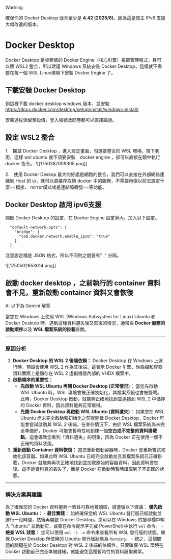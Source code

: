 
> [!warning]
> 確保你的 Docker Desktop 版本至少是 **4.42 (2025/6)**，因為這是原生 IPv6 支援大幅改進的版本。

# Docker Desktop

Docker Desktop 是桌面版的 Docker Engine（核心引擎）視窗管理程式，且可以跟 WSL2 整合，所以建議 Windows 系統安裝 Docker Desktop，這樣就不需要在每一個  WSL Linux環境下安裝 Docker Engine 了。

## 下載安裝 Docker Desktop 

到這裡下載 docker desktop windows 版本，並安裝
https://docs.docker.com/desktop/setup/install/windows-install/

安裝過程保留預設值，登入帳號及問卷都可以直接跳過。

## 設定 WSL2 整合

1.　開啟 Docker Desktop ，進入設定畫面，勾選要整合的 WSL 環境，按下套用，這樣 wsl ubuntu 就不須要安裝　docker engine ，卻可以直接在鏡中執行 docker 指令。
![[1750387009305.png]]

2.　使用 Docker Deskop 最大的好處是網路的整合，我們可以直接在外部網路連線到 Host 的 ip，就可以直接存取到 docker 中的服務，不需要再像以前去設定什麼==橋接、 mirror模式或是連結埠轉發==等功能。

## Docker Desktop 啟用 ipv6支援

開啟 Docker Desktop 的設定，在 Docker Engine 設定黨內，加入以下設定。
```
  "default-network-opts": {
    "bridge": {
      "com.docker.network.enable_ipv6": "true"
    }
  }
```

注意設定檔是 JSON 格式，所以不同列之間要有" ," 分隔。

![[1750502653014.png]]

## 啟動 docker desktop ，之前執行的 container 資料會不見，重新啟動 container 資料又會恢復

A: 以下為 Gemini 解答

當您在 Windows 上使用 WSL (Windows Subsystem for Linux) Ubuntu 和 Docker Desktop 時，遇到這種資料遺失後又恢復的情況，通常與 **Docker 服務的啟動順序**以及 **WSL 檔案系統的掛載**有關。

---

### 原因分析

1. **Docker Desktop 的 WSL 2 後端依賴：** Docker Desktop 在 Windows 上運行時，預設會使用 WSL 2 作為其後端。這表示 Docker 引擎、映像檔和容器資料實際上是儲存在 WSL 2 虛擬機器內部的 VHDX 檔案中。
2. **啟動順序的重要性：**
    - **先啟動 WSL Ubuntu 再開 Docker Desktop (正常情況)：** 當您先啟動 WSL Ubuntu 時，WSL 環境會被正確初始化，其檔案系統也會被掛載。此時，Docker Desktop 啟動，就能夠正確地找到並連接到 WSL 2 中儲存的 Docker 資料，因此資料能夠正常取得。
    - **先開 Docker Desktop 再啟動 WSL Ubuntu (資料遺失)：** 如果您在 WSL Ubuntu 尚未完全啟動和初始化之前就開啟 Docker Desktop，Docker 可能會嘗試啟動其 WSL 2 後端。在某些情況下，由於 WSL 檔案系統尚未完全準備好，Docker 可能會暫時性地創建一個**空白或不完整的資料掛載點**。這會導致您看到「資料遺失」的現象，因為 Docker 正在使用一個不正確的資料狀態。
3. **重新啟動 Container 資料恢復：** 當您重新啟動容器時，Docker 會重新嘗試初始化該容器。如果此時 WSL Ubuntu 已經完全啟動並且其檔案系統已正確掛載，Docker 就能夠再次正確地找到並加載原始的容器資料，因此資料會恢復。這不是資料真的丟失了，而是 Docker 在啟動時暫時讀取到了不正確的狀態。

---

### 解決方案與建議

為了確保您的 Docker 資料能夠一致且可靠地被讀取，請遵循以下建議：
**優先啟動 WSL Ubuntu：**
    - **最佳實踐：** 始終確保您的 WSL Ubuntu 發行版已經啟動並運行一段時間，然後再開啟 Docker Desktop。您可以在 Windows 的搜尋欄中輸入 "ubuntu" 並啟動它，或者在命令提示字元或 PowerShell 中執行 `wsl` 命令。
    - **檢查 WSL 狀態：** 您可以使用 `wsl -l -v` 命令來查看所有 WSL 發行版的狀態。確保 Docker Desktop 所使用的 Ubuntu 發行版狀態為 `Running`。
    - 
總之，這個問題的關鍵在於 Docker Desktop 對 WSL 2 後端的依賴性。只要確保 WSL 環境在 Docker 啟動前已完全準備就緒，就能避免這種暫時性的資料讀取異常。